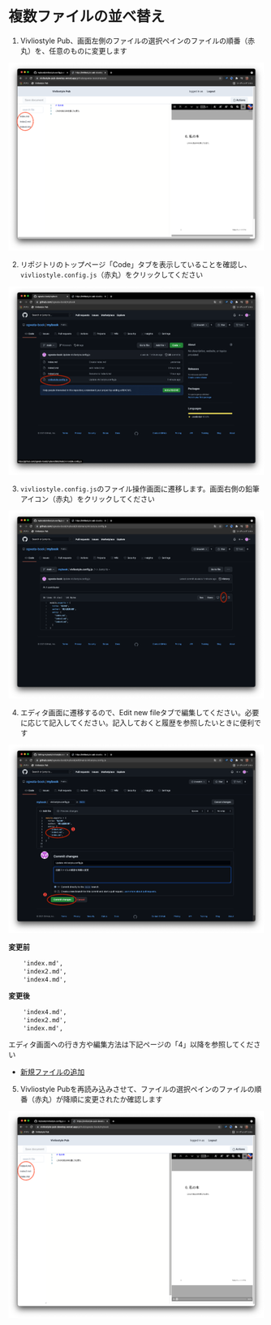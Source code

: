 # 複数ファイルの並べ替え

1. Vivliostyle Pub、画面左側のファイルの選択ペインのファイルの順番（赤丸）を、任意のものに変更します

![ ](images/file-operation/reordering-files/fig-1.png)

2. リポジトリのトップページ「Code」タブを表示していることを確認し、`vivliostyle.config.js`（赤丸）をクリックしてください

![ ](images/file-operation/reordering-files/fig-2.png)

3. `vivliostyle.config.js`のファイル操作画面に遷移します。画面右側の鉛筆アイコン（赤丸）をクリックしてください

![ ](images/file-operation/reordering-files/fig-3.png)

4. エディタ画面に遷移するので、Edit new fileタブで編集してください。必要に応じて記入してください。記入しておくと履歴を参照したいときに便利です

![ ](images/file-operation/reordering-files/fig-4.png)

**変更前**

```
    'index.md',
    'index2.md',
    'index4.md',
```

**変更後**

```
    'index4.md',
    'index2.md',
    'index.md',
```

エディタ画面への行き方や編集方法は下記ページの「4」以降を参照してください


- [新規ファイルの追加](/ja/file-operation/adding-a-new-file.md)


5. Vivliostyle Pubを再読み込みさせて、ファイルの選択ペインのファイルの順番（赤丸）が降順に変更されたか確認します

![ ](images/file-operation/reordering-files/fig-5.png)